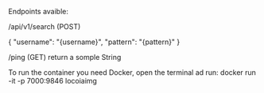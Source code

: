 
Endpoints avaible:

/api/v1/search (POST) 

{
    "username": "{username}",
    "pattern": "{pattern}"
}


/ping (GET)
return a somple String




To run the container you need Docker, open the terminal ad run:
docker run -it -p 7000:9846 locoiaimg